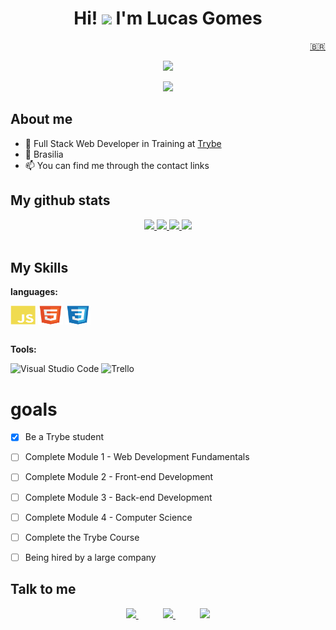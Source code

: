 
<h1 align="center">Hi! <img src="https://raw.githubusercontent.com/kaueMarques/kaueMarques/master/hi.gif" width="30px"> I'm Lucas Gomes </h1>
<div align="right"><a target="_blank" href="https://github.com/iamlucasgomes">🇧🇷</a></div>
<p align="center">
<img src="https://s7.gifyu.com/images/ezgif.com-gif-makerc7cb64de0fabcd39.gif" />
</p align="center">
<div align="center">

![](https://komarev.com/ghpvc/?username=iamlucasgomes&style=for-the-badge&label=VOCE+É+O+VISITANTE+NÚMERO&color=4B0082)
</div>
  
## About me

- 🌱 Full Stack Web Developer in Training at <a target="_blank" href="https://www.betrybe.com">Trybe</a>
- 📍 Brasilia 
- 📫 You can find me through the contact links


## My github stats
<div align="center">
  <a href="https://github.com/iamlucasgomes">
    <img height="180em" src="https://github-readme-stats.vercel.app/api?username=iamlucasgomes&show_icons=true&theme=dark&custom_title=Lucas's GitHub stats"/>
    <img height="180em" src="https://github-readme-stats.vercel.app/api/top-langs/?username=iamlucasgomes&layout=compact&langs_count=7&theme=dark&custom_title=Most Used Languages"/>
    <img  src="https://github-readme-streak-stats.herokuapp.com/?user=iamlucasgomes&show_icons=true&locale=en&layout=compact&theme=dark&line_height=0" />
    <img src="https://activity-graph.herokuapp.com/graph?username=iamlucasgomes&theme=xcode">
  </a>
</div>

<div style="display: inline_block"><br>
  
  ## My Skills
  **languages:**
  
  <img align="center" alt="lucas-Js" height="30" width="40" src="https://raw.githubusercontent.com/devicons/devicon/master/icons/javascript/javascript-plain.svg">
  <img align="center" alt="lucas-HTML" height="30" width="40" src="https://raw.githubusercontent.com/devicons/devicon/master/icons/html5/html5-original.svg">
  <img align="center" alt="lucas-CSS" height="30" width="40" src="https://raw.githubusercontent.com/devicons/devicon/master/icons/css3/css3-original.svg">
</div>
  <div style="display: inline_block"><br>
  
**Tools:**

  ![Visual Studio Code](https://img.shields.io/badge/-Visual%20Studio%20Code-333333?style=for-the-badge&logo=visual-studio-code&logoColor=007ACC)
  ![Trello](https://img.shields.io/badge/-Trello-333333?style=for-the-badge&logo=trello&logoColor=007ACC)
 
  </div>
  
<h1>goals</h1>

- [X] Be a Trybe student
- [ ] Complete Module 1 - Web Development Fundamentals
- [ ] Complete Module 2 - Front-end Development
- [ ] Complete Module 3 - Back-end Development
- [ ] Complete Module 4 - Computer Science
- [ ] Complete the Trybe Course
- [ ] Being hired by a large company

  


## Talk to me

<p align="center">
    <a href="https://github.com/iamlucasgomes">
        <img  src="https://img.shields.io/badge/github-%23100000.svg?&style=for-the-badge&logo=github&logoColor=white&link=https://github.com/iamlucasgomes">
    </a>
    &nbsp;&nbsp;&nbsp;&nbsp;&nbsp;&nbsp;&nbsp;&nbsp;&nbsp;
    <a href="mailto:lucas.devjs@gmail.com">
        <img src="https://img.shields.io/badge/gmail-D14836?&style=for-the-badge&logo=gmail&logoColor=white&link=mailto:lucas.devjs@gmail.com">
    </a>
    &nbsp;&nbsp;&nbsp;&nbsp;&nbsp;&nbsp;&nbsp;&nbsp;&nbsp;
    <a href="https://www.linkedin.com/in/iamlucasgomes/">
        <img src="https://img.shields.io/badge/linkedin-%230077B5.svg?&style=for-the-badge&logo=linkedin&logoColor=white&link=https://www.linkedin.com/in/iamlucasgomes/">
    </a>
</p>
